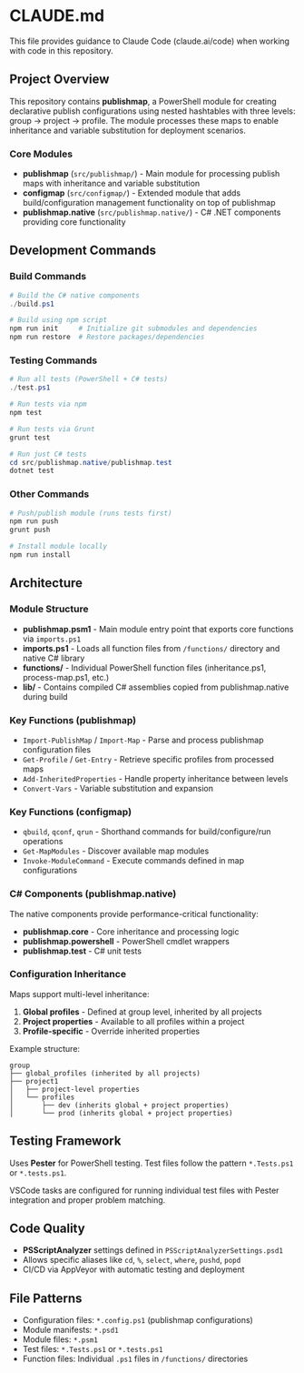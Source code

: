 # CLAUDE.md

This file provides guidance to Claude Code (claude.ai/code) when working with code in this repository.

## Project Overview

This repository contains **publishmap**, a PowerShell module for creating declarative publish configurations using nested hashtables with three levels: group → project → profile. The module processes these maps to enable inheritance and variable substitution for deployment scenarios.

### Core Modules

- **publishmap** (`src/publishmap/`) - Main module for processing publish maps with inheritance and variable substitution
- **configmap** (`src/configmap/`) - Extended module that adds build/configuration management functionality on top of publishmap
- **publishmap.native** (`src/publishmap.native/`) - C# .NET components providing core functionality

## Development Commands

### Build Commands
```powershell
# Build the C# native components
./build.ps1

# Build using npm script
npm run init     # Initialize git submodules and dependencies  
npm run restore  # Restore packages/dependencies
```

### Testing Commands
```powershell
# Run all tests (PowerShell + C# tests)
./test.ps1

# Run tests via npm
npm test

# Run tests via Grunt
grunt test

# Run just C# tests
cd src/publishmap.native/publishmap.test
dotnet test
```

### Other Commands
```powershell
# Push/publish module (runs tests first)
npm run push
grunt push

# Install module locally
npm run install
```

## Architecture

### Module Structure
- **publishmap.psm1** - Main module entry point that exports core functions via `imports.ps1`
- **imports.ps1** - Loads all function files from `/functions/` directory and native C# library
- **functions/** - Individual PowerShell function files (inheritance.ps1, process-map.ps1, etc.)
- **lib/** - Contains compiled C# assemblies copied from publishmap.native during build

### Key Functions (publishmap)
- `Import-PublishMap` / `Import-Map` - Parse and process publishmap configuration files
- `Get-Profile` / `Get-Entry` - Retrieve specific profiles from processed maps
- `Add-InheritedProperties` - Handle property inheritance between levels
- `Convert-Vars` - Variable substitution and expansion

### Key Functions (configmap)  
- `qbuild`, `qconf`, `qrun` - Shorthand commands for build/configure/run operations
- `Get-MapModules` - Discover available map modules
- `Invoke-ModuleCommand` - Execute commands defined in map configurations

### C# Components (publishmap.native)
The native components provide performance-critical functionality:
- **publishmap.core** - Core inheritance and processing logic
- **publishmap.powershell** - PowerShell cmdlet wrappers
- **publishmap.test** - C# unit tests

### Configuration Inheritance
Maps support multi-level inheritance:
1. **Global profiles** - Defined at group level, inherited by all projects
2. **Project properties** - Available to all profiles within a project  
3. **Profile-specific** - Override inherited properties

Example structure:
```
group
├── global_profiles (inherited by all projects)
├── project1
│   ├── project-level properties
│   └── profiles
│       ├── dev (inherits global + project properties)
│       └── prod (inherits global + project properties)
```

## Testing Framework

Uses **Pester** for PowerShell testing. Test files follow the pattern `*.Tests.ps1` or `*.tests.ps1`.

VSCode tasks are configured for running individual test files with Pester integration and proper problem matching.

## Code Quality

- **PSScriptAnalyzer** settings defined in `PSScriptAnalyzerSettings.psd1`
- Allows specific aliases like `cd`, `%`, `select`, `where`, `pushd`, `popd`
- CI/CD via AppVeyor with automatic testing and deployment

## File Patterns

- Configuration files: `*.config.ps1` (publishmap configurations)
- Module manifests: `*.psd1` 
- Module files: `*.psm1`
- Test files: `*.Tests.ps1` or `*.tests.ps1`
- Function files: Individual `.ps1` files in `/functions/` directories